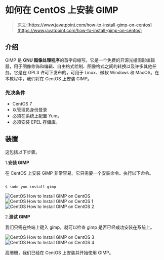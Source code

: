 # 如何在 CentOS 上安装 GIMP

> 原文:[https://www.javatpoint.com/how-to-install-gimp-on-centos](https://www.javatpoint.com/how-to-install-gimp-on-centos)

## 介绍

GIMP 是 **GNU 图像处理程序**的首字母缩写。它是一个免费的开源光栅图形编辑器，用于图像修饰和编辑、自由格式绘制、图像格式之间的转换以及许多其他任务。它是在 GPL3 许可下发布的，可用于 Linux、微软 Windows 和 MacOS。在本教程中，我们将在 CentOS 上安装 GIMP。

### 先决条件

*   CentOS 7
*   以管理员身份登录
*   必须在系统上配置 Yum。
*   必须安装 EPEL 存储库。

## 装置

这包括以下步骤。

1.**安装 GIMP**

在 CentOS 上安装 GIMP 非常容易。它只需要一个安装命令。执行以下命令。

```

$ sudo yum install gimp 

```

![CentOS How to Install GIMP on CentOS](../Images/1aaeedc9fa540036d4cb8206f93a6272.png) ![CentOS How to Install GIMP on CentOS 1](../Images/c5732c9dacf94a2fd81070698496e2eb.png) ![CentOS How to Install GIMP on CentOS 2](../Images/8937e208e4d951045ec2bfce0e413c38.png)

2.**测试 GIMP**

我们只需在终端上键入 gimp，就可以检查 gimp 是否已经成功安装在系统上。

![CentOS How to Install GIMP on CentOS 3](../Images/f853bc03478f9481bae824bc7e90d112.png) ![CentOS How to Install GIMP on CentOS 4](../Images/25d81b816cb4f27555462af008dfabf3.png)

高珊珊，我们已经在 CentOS 上安装并开始使用 GIMP。